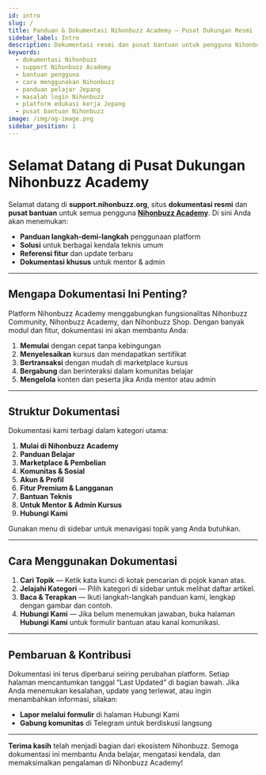 ```yaml
---
id: intro
slug: /
title: Panduan & Dokumentasi Nihonbuzz Academy – Pusat Dukungan Resmi
sidebar_label: Intro
description: Dokumentasi resmi dan pusat bantuan untuk pengguna Nihonbuzz Academy. Temukan panduan teknis, solusi masalah umum, serta dokumentasi fitur platform.
keywords:
  - dokumentasi Nihonbuzz
  - support Nihonbuzz Academy
  - bantuan pengguna
  - cara menggunakan Nihonbuzz
  - panduan pelajar Jepang
  - masalah login Nihonbuzz
  - platform edukasi kerja Jepang
  - pusat bantuan Nihonbuzz
image: /img/og-image.png
sidebar_position: 1
---
```


# Selamat Datang di Pusat Dukungan Nihonbuzz Academy

Selamat datang di **support.nihonbuzz.org**, situs **dokumentasi resmi** dan **pusat bantuan** untuk semua pengguna **[Nihonbuzz Academy](https://academy.nihonbuzz.org/)**. Di sini Anda akan menemukan:

- **Panduan langkah-demi-langkah** penggunaan platform  
- **Solusi** untuk berbagai kendala teknis umum  
- **Referensi fitur** dan update terbaru  
- **Dokumentasi khusus** untuk mentor & admin

---

## Mengapa Dokumentasi Ini Penting?

Platform Nihonbuzz Academy menggabungkan fungsionalitas Nihonbuzz Community, Nihonbuzz Academy, dan Nihonbuzz Shop. Dengan banyak modul dan fitur, dokumentasi ini akan membantu Anda:

1. **Memulai** dengan cepat tanpa kebingungan  
2. **Menyelesaikan** kursus dan mendapatkan sertifikat  
3. **Bertransaksi** dengan mudah di marketplace kursus  
4. **Bergabung** dan berinteraksi dalam komunitas belajar  
5. **Mengelola** konten dan peserta jika Anda mentor atau admin  

---

## Struktur Dokumentasi

Dokumentasi kami terbagi dalam kategori utama:

1. **Mulai di Nihonbuzz Academy**  
2. **Panduan Belajar**  
3. **Marketplace & Pembelian**  
4. **Komunitas & Sosial**  
5. **Akun & Profil**  
6. **Fitur Premium & Langganan**  
7. **Bantuan Teknis**  
8. **Untuk Mentor & Admin Kursus**  
9. **Hubungi Kami**

Gunakan menu di sidebar untuk menavigasi topik yang Anda butuhkan.

---

## Cara Menggunakan Dokumentasi

1. **Cari Topik** — Ketik kata kunci di kotak pencarian di pojok kanan atas.  
2. **Jelajahi Kategori** — Pilih kategori di sidebar untuk melihat daftar artikel.  
3. **Baca & Terapkan** — Ikuti langkah-langkah panduan kami, lengkap dengan gambar dan contoh.  
4. **Hubungi Kami** — Jika belum menemukan jawaban, buka halaman **Hubungi Kami** untuk formulir bantuan atau kanal komunikasi.

---

## Pembaruan & Kontribusi

Dokumentasi ini terus diperbarui seiring perubahan platform. Setiap halaman mencantumkan tanggal “Last Updated” di bagian bawah. Jika Anda menemukan kesalahan, update yang terlewat, atau ingin menambahkan informasi, silakan:

- **Lapor melalui formulir** di halaman Hubungi Kami  
- **Gabung komunitas** di Telegram untuk berdiskusi langsung

---

**Terima kasih** telah menjadi bagian dari ekosistem Nihonbuzz. Semoga dokumentasi ini membantu Anda belajar, mengatasi kendala, dan memaksimalkan pengalaman di Nihonbuzz Academy!
